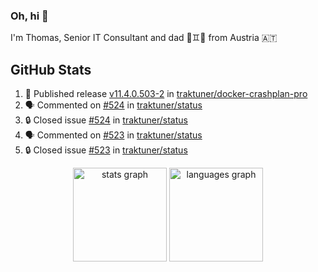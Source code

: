 ### Oh, hi 👋

I'm Thomas, Senior IT Consultant and dad 👶♊️👶 from Austria 🇦🇹

<!--
**traktuner/traktuner** is a ✨ _special_ ✨ repository because its `README.md` (this file) appears on your GitHub profile.

Here are some ideas to get you started:

- 🔭 I’m currently working on ...
- 🌱 I’m currently learning ...
- 👯 I’m looking to collaborate on ...
- 🤔 I’m looking for help with ...
- 💬 Ask me about ...
- 📫 How to reach me: ...
- 😄 Pronouns: ...
- ⚡ Fun fact: ...
-->

</div>

## GitHub Stats
<!--START_SECTION:activity-->
1. 🚀 Published release [v11.4.0.503-2](https://github.com/traktuner/docker-crashplan-pro/releases/tag/v11.4.0.503-2) in [traktuner/docker-crashplan-pro](https://github.com/traktuner/docker-crashplan-pro)
2. 🗣 Commented on [#524](https://github.com/traktuner/status/issues/524#issuecomment-2670874290) in [traktuner/status](https://github.com/traktuner/status)
3. 🔒 Closed issue [#524](https://github.com/traktuner/status/issues/524) in [traktuner/status](https://github.com/traktuner/status)
4. 🗣 Commented on [#523](https://github.com/traktuner/status/issues/523#issuecomment-2670874051) in [traktuner/status](https://github.com/traktuner/status)
5. 🔒 Closed issue [#523](https://github.com/traktuner/status/issues/523) in [traktuner/status](https://github.com/traktuner/status)
<!--END_SECTION:activity-->

<div align="center">
  <img src="https://github-readme-stats.vercel.app/api?username=traktuner&hide_title=false&hide_rank=false&show_icons=true&include_all_commits=true&count_private=true&disable_animations=false&theme=dracula&locale=en&hide_border=false&order=1" height="150" alt="stats graph"  />
  <img src="https://github-readme-stats.vercel.app/api/top-langs?username=traktuner&locale=en&hide_title=false&layout=compact&card_width=320&langs_count=5&theme=dracula&hide_border=false&order=2" height="150" alt="languages graph"  />
</div>

